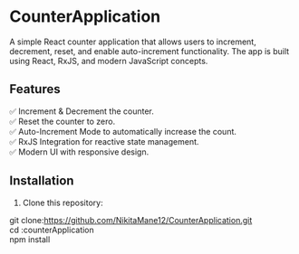 # CounterApplication

A simple React counter application that allows users to increment, decrement, reset, and enable auto-increment functionality. The app is built using React, RxJS, and modern JavaScript concepts.

## Features

✅ Increment & Decrement the counter.  
✅ Reset the counter to zero.  
✅ Auto-Increment Mode to automatically increase the count.  
✅ RxJS Integration for reactive state management.  
✅ Modern UI with responsive design.

## Installation

1. Clone this repository:

git clone:https://github.com/NikitaMane12/CounterApplication.git<br/>
cd :counterApplication<br/>
npm install
